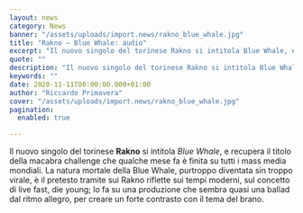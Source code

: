 ```yaml
---
layout: news
category: News
banner: "/assets/uploads/import.news/rakno_blue_whale.jpg"
title: "Rakno – Blue Whale: audio"
excerpt: "Il nuovo singolo del torinese Rakno si intitola Blue Whale, e recupera il titolo della macabra challenge che qualche mese fa è finita su tutti i mass media mondiali. La natura mortale della Blue Whale, purtroppo diventata sin troppo virale, è il pretesto tramite sui Rakno riflette sui tempi moderni, sul concetto di live fast, [&hellip"
quote: ""
description: "Il nuovo singolo del torinese Rakno si intitola Blue Whale, e recupera il titolo della macabra challenge che qualche mese fa è finita su tutti i mass media mondiali. La natura mortale della Blue Whale, purtroppo diventata sin troppo virale, è il pretesto tramite sui Rakno riflette sui tempi moderni, sul concetto di live fast, [&hellip"
keywords: ""
date: 2020-11-11T00:00:00.000+01:00
author: "Riccardo Primavera"
cover: "/assets/uploads/import.news/rakno_blue_whale.jpg"
pagination:
  enabled: true

---
```


Il nuovo singolo del torinese **Rakno** si intitola _Blue Whale_, e recupera il titolo della macabra challenge che qualche mese fa è finita su tutti i mass media mondiali. La natura mortale della Blue Whale, purtroppo diventata sin troppo virale, è il pretesto tramite sui Rakno riflette sui tempi moderni, sul concetto di live fast, die young; lo fa su una produzione che sembra quasi una ballad dal ritmo allegro, per creare un forte contrasto con il tema del brano.